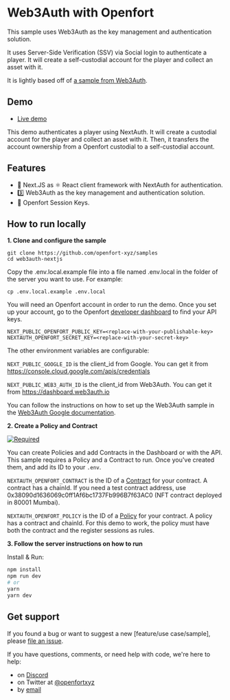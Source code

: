 # Web3Auth with Openfort

This sample uses Web3Auth as the key management and authentication solution.

It uses Server-Side Verification (SSV) via Social login to authenticate a player. It will create a self-custodial account for the player and collect an asset with it.

It is lightly based off of [a sample from Web3Auth](https://github.com/Web3Auth/web3auth-pnp-examples/tree/main/web-no-modal-sdk/server-side-verification/ssv-via-social-nextjs-no-modal-example).


## Demo

- [Live demo](https://sample-web3auth-nextjs.vercel.app)

This demo authenticates a player using NextAuth. It will create a custodial account for the player and collect an asset with it. Then, it transfers the account ownership from a Openfort custodial to a self-custodial account.


## Features

- 🍨 Next.JS as ⚛️ React client framework with NextAuth for authentication.
- 3️⃣ Web3Auth as the key management and authentication solution.
- 🏰 Openfort Session Keys.

## How to run locally

**1. Clone and configure the sample**

```
git clone https://github.com/openfort-xyz/samples
cd web3auth-nextjs
```

Copy the .env.local.example file into a file named .env.local in the folder of the server you want to use. For example:

```
cp .env.local.example .env.local
```

You will need an Openfort account in order to run the demo. Once you set up your account, go to the Openfort [developer dashboard](https://dashboard.openfort.xyz/apikeys) to find your API keys.

```
NEXT_PUBLIC_OPENFORT_PUBLIC_KEY=<replace-with-your-publishable-key>
NEXTAUTH_OPENFORT_SECRET_KEY=<replace-with-your-secret-key>
```

The other environment variables are configurable:

`NEXT_PUBLIC_GOOGLE_ID` is the client_id from Google. You can get it from https://console.cloud.google.com/apis/credentials

`NEXT_PUBLIC_WEB3_AUTH_ID` is the client_id from Web3Auth. You can get it from https://dashboard.web3auth.io


You can follow the instructions on how to set up the Web3Auth sample in the [Web3Auth Google documentation](https://web3auth.io/docs/content-hub/guides/google).

**2. Create a Policy and Contract**

[![Required](https://img.shields.io/badge/REQUIRED-TRUE-ORANGE.svg)](https://shields.io/)

You can create Policies and add Contracts in the Dashboard or with the API. This sample requires a Policy and a Contract to run. Once you've created them, and add its ID to your `.env`.


`NEXTAUTH_OPENFORT_CONTRACT` is the ID of a [Contract](https://www.openfort.xyz/docs/reference/api/create-contract-object) for your contract. A contract has a chainId. 
If you need a test contract address, use 0x38090d1636069c0ff1Af6bc1737Fb996B7f63AC0 (NFT contract deployed in 80001 Mumbai).

`NEXTAUTH_OPENFORT_POLICY` is the ID of a [Policy](https://www.openfort.xyz/docs/reference/api/create-a-policy-object) for your contract. A policy has a contract and chainId. For this demo to work, the policy must have both the contract and the register sessions as rules.


**3. Follow the server instructions on how to run**

Install & Run:

```bash
npm install
npm run dev
# or
yarn
yarn dev
```

## Get support
If you found a bug or want to suggest a new [feature/use case/sample], please [file an issue](../../../issues).

If you have questions, comments, or need help with code, we're here to help:
- on [Discord](https://discord.com/invite/t7x7hwkJF4)
- on Twitter at [@openfortxyz](https://twitter.com/openfortxyz)
- by [email](mailto:support+github@openfort.xyz)
